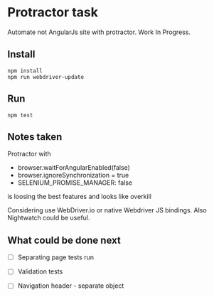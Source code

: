 # Protractor task
Automate not AngularJs site with protractor.
Work In Progress.

## Install
```
npm install
npm run webdriver-update
```
## Run
```
npm test
```

## Notes taken
Protractor with 

- browser.waitForAngularEnabled(false)
- browser.ignoreSynchronization = true
- SELENIUM_PROMISE_MANAGER: false

is loosing the best features and looks like overkill

Considering use WebDriver.io or native Webdriver JS bindings.
Also Nightwatch could be useful.

## What could be done next

- [ ] Separating page tests run
- [ ] Validation tests
- [ ] Navigation header - separate object

